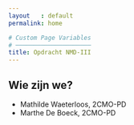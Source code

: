 ```yaml
---
layout   : default
permalink: home

# Custom Page Variables
# ─────────────────────
title: Opdracht NMD-III
---
```


Wie zijn we?
------------

 - Mathilde Waeterloos, 2CMO-PD
 - Marthe De Boeck, 2CMO-PD
